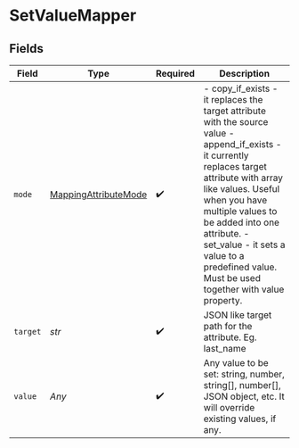 # SetValueMapper


## Fields

| Field                                                                                                                                                                                                                                                                                                                               | Type                                                                                                                                                                                                                                                                                                                                | Required                                                                                                                                                                                                                                                                                                                            | Description                                                                                                                                                                                                                                                                                                                         |
| ----------------------------------------------------------------------------------------------------------------------------------------------------------------------------------------------------------------------------------------------------------------------------------------------------------------------------------- | ----------------------------------------------------------------------------------------------------------------------------------------------------------------------------------------------------------------------------------------------------------------------------------------------------------------------------------- | ----------------------------------------------------------------------------------------------------------------------------------------------------------------------------------------------------------------------------------------------------------------------------------------------------------------------------------- | ----------------------------------------------------------------------------------------------------------------------------------------------------------------------------------------------------------------------------------------------------------------------------------------------------------------------------------- |
| `mode`                                                                                                                                                                                                                                                                                                                              | [MappingAttributeMode](../../models/shared/mappingattributemode.md)                                                                                                                                                                                                                                                                 | :heavy_check_mark:                                                                                                                                                                                                                                                                                                                  | - copy_if_exists - it replaces the target attribute with the source value - append_if_exists - it currently replaces target attribute with array like values. Useful when you have multiple values to be added into one attribute. - set_value - it sets a value to a predefined value. Must be used together with value property.<br/> |
| `target`                                                                                                                                                                                                                                                                                                                            | *str*                                                                                                                                                                                                                                                                                                                               | :heavy_check_mark:                                                                                                                                                                                                                                                                                                                  | JSON like target path for the attribute. Eg. last_name                                                                                                                                                                                                                                                                              |
| `value`                                                                                                                                                                                                                                                                                                                             | *Any*                                                                                                                                                                                                                                                                                                                               | :heavy_check_mark:                                                                                                                                                                                                                                                                                                                  | Any value to be set: string, number, string[], number[], JSON object, etc. It will override existing values, if any.<br/>                                                                                                                                                                                                           |